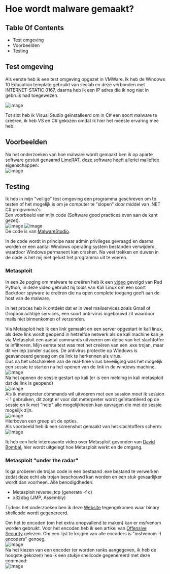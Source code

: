 # Hoe wordt malware gemaakt?

## Table Of Contents
- Test omgeving
- Voorbeelden
- Testing

## Test omgeving
Als eerste heb ik een test omgeving opgezet in VMWare. Ik heb de Windows 10 Education template gebruikt van seclab en deze verbonden met INTERNET-STATIC 0167, daarna heb ik een IP adres die ik nog niet in gebruik had toegewezen.  
  
![image](https://user-images.githubusercontent.com/58031089/147228669-9dcfe96b-63ee-4eb3-98fa-695e3c4f059e.png)  
  
Tot slot heb ik Visual Studio geïnstalleerd om in C# een soort malware te creëren, ik heb VS en C# gekozen omdat ik hier het meeste ervaring mee heb.

## Voorbeelden
Na het onderzoeken van hoe malware wordt gemaakt ben ik op aparte software gestuit genaamd [LimeRAT](https://github.com/NYAN-x-CAT/Lime-RAT), deze software heeft allerlei mallefide eigenschappen:  
![image](https://user-images.githubusercontent.com/58031089/147232111-7ed39d00-e968-40d4-9b65-0f003dedac0f.png)  
  
## Testing
Ik heb in mijn "veilige" test omgeving een programma geschreven om te testen of het mogelijk is om je computer te "slopen" door middel van .NET C# programma's.  
Een voorbeeld van mijn code (Software good practices even aan de kant gezet).  
![image](https://user-images.githubusercontent.com/58031089/147236306-f25964b5-57ee-4c8f-9cac-b2a747eb2078.png)
![image](https://user-images.githubusercontent.com/58031089/147236385-1722861d-4539-4165-8741-0889874ea4a2.png)  
De code is van [MalwareStudio](https://github.com/MalwareStudio/Virus_Destructive).  
  
In de code wordt in principe naar admin privileges gevraagd en daarna worden er een aantal Windows operating system bestanden verwijderd, waardoor Windows permanent kan crashen.  Na veel trekken en duwen in de code is het mij niet gelukt het programma uit te voeren.  
  
### Metasploit
In een 2e poging om malware te creëren heb ik een [video](https://www.youtube.com/watch?v=4H1cDYIMEPI&ab_channel=RedPython) gevolgd van Red Python, in deze video gebruikt hij tools van Kali Linux om een soort Backdoor spyware te creëren die na open complete toegang geeft aan de host van de malware.  

In het proces heb ik ontdekt dat er in veel mailservices zoals Gmail of Dropbox achtige services, een soort anti-virus ingebouwd zit waardoor mails niet binnenkomen of verzenden.  

Via Metasploit heb ik een link gemaakt en een server opgestart in kali linux, als deze link wordt geopend in hetzelfde netwerk als de kali machine kan je via Metasploit een aantal commands uitvoeren om de pc van het slachtoffer te infiltreren. Mijn eerste test was met het creëren van een .exe trojan, maar dit verliep zonder succes. De antivirus protectie op Windows is geavanceerd genoeg om de link te herkennen als virus.  
Dus na het uitschakelen van de real-time virus beveiliging was het mogelijk een sessie te starten na het openen van de link in de windows machine.  
![image](https://user-images.githubusercontent.com/58031089/149155633-457eed2c-b703-4af8-8426-4dddadf96cc0.png)  
Na het openen de sessie gestart op kali (er is een melding in kali metasploit dat de link is geopend)  
![image](https://user-images.githubusercontent.com/58031089/149155976-e1b8bf11-de2b-407d-aed2-50ebe0d7307c.png)  
Als ik meterpreter commands wil uitvoeren met een session moet ik session -i 1 gebruiken, dit zorgt er voor dat meterpreter wordt geïntantiëerd op de sessie en ik met "help" alle mogelijkheden kan opvragen die met de sessie mogelijk zijn.  
![image](https://user-images.githubusercontent.com/58031089/149157103-59d9a0aa-ab36-435a-9702-75aadcd32675.png)  
Hierboven een greep uit de opties.  
Als voorbeeld heb ik een screenshot gemaakt van het slachtoffers scherm:  
![image](https://user-images.githubusercontent.com/58031089/149157501-f0bdf38b-a992-46b1-867b-cface98e9c9f.png)  
  
Ik heb een hele interessante video over Metasploit gevonden van [David Bombal](https://www.youtube.com/watch?v=ES2P2hWuzDo&ab_channel=DavidBombal), hier wordt uitgelegt hoe Metasploit werkt en de omgang.

### Metasploit "under the radar"
Ik ga proberen de trojan code in een bestaand .exe bestand te verwerken zodat deze echt als trojan beschouwd kan worden en een stuk gevaarlijker wordt dan voorheen. Alle benodigdheden:  
- Metasploit reverse_tcp (generate -f c)
- x32dbg (JMP, Assembly)  
  
Tijdens het onderzoeken ben ik deze [Website](http://www.ethicalpentest.com/2018/01/generating-shellcode-using-msfvenom.html) tegengekomen waar binary shellcode wordt gegenereerd.  
  
Om het te encoden (om het extra onopvallend te maken) kan er msfvenom worden gebruikt. Voor het encoden heb ik een artikel van [Offensive Security](https://www.offensive-security.com/metasploit-unleashed/msfvenom/) gelezen. Om een lijst te krijgen van alle encoders is "msfvenom -l encoders" genoeg.  
![image](https://user-images.githubusercontent.com/58031089/149981876-1a66fff4-8e1b-4230-8265-363c5112c82d.png)  
Na het kiezen van een encoder (er worden ranks aangegeven, ik heb de hoogste gekozen) heb ik een stukje shellcode gegenereerd met deze command:  
![image](https://user-images.githubusercontent.com/58031089/149982572-1ea87554-ef74-43cd-970d-de468b83d281.png)





